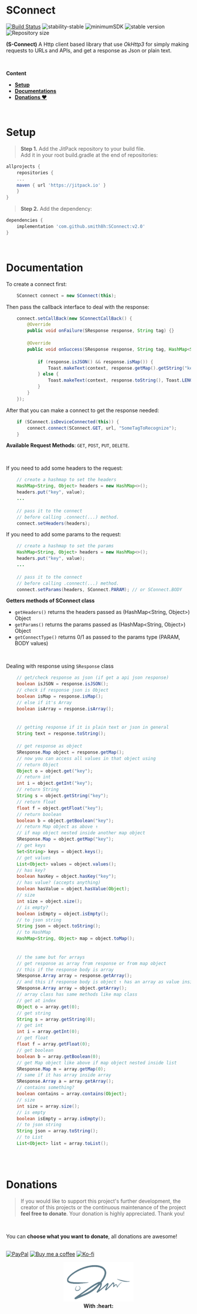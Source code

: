 # SConnect

[![Build Status](https://travis-ci.org/niltonvasques/simplecov-shields-badge.svg?branch=master)](https://travis-ci.org/niltonvasques/simplecov-shields-badge)
![stability-stable](https://img.shields.io/badge/stability-stable-green.svg)
![minimumSDK](https://img.shields.io/badge/minSDK-21-f39f37)
![stable version](https://img.shields.io/badge/stable_version-v1.0-blue)
![Repository size](https://img.shields.io/github/repo-size/smith8h/SConnect)
<br/>

**(S-Connect)** A Http client based library that use *OkHttp3* for simply making requests to URLs and APIs, and get a response as Json or plain text.

<br/>

**Content**
- [**Setup**](#setup)
- [**Documentations**](#documentations)
- [**Donations :heart:**](#donations)
<br/>

# Setup
> **Step 1.** Add the JitPack repository to your build file.</br>
Add it in your root build.gradle at the end of repositories:
```gradle
allprojects {
    repositories {
	...
	maven { url 'https://jitpack.io' }
    }
}
```
> **Step 2.** Add the dependency:
```gradle
dependencies {
    implementation 'com.github.smith8h:SConnect:v2.0'
}
```

<br/>

# Documentation
To create a connect first:
```java
    SConnect connect = new SConnect(this);
```
Then pass the callback interface to deal with the response:
```java
    connect.setCallBack(new SConnectCallBack() {
        @Override
        public void onFailure(SResponse response, String tag) {}
            
        @Override
        public void onSuccess(SResponse response, String tag, HashMap<String, Object> responseHeaders) {
                
            if (response.isJSON() && response.isMap()) {
                Toast.makeText(context, response.getMap().getString("key"), Toast.LENGTH_SHORT).show();
            } else {
                Toast.makeText(context, response.toString(), Toast.LENGTH_SHORT).show();
            }
        }
    });
```

After that you can make a connect to get the response needed:
```java
    if (SConnect.isDeviceConnected(this)) {
        connect.connect(SConnect.GET, url, "SomeTagToRecognize");
    }
```
**Available Request Methods**: `GET`, `POST`, `PUT`, `DELETE`.

<br/>

If you need to add some headers to the request:
```java
    // create a hashmap to set the headers
    HashMap<String, Object> headers = new HashMap<>();
    headers.put("key", value);
    ...
    
    // pass it to the connect
    // before calling .connect(...) method.
    connect.setHeaders(headers);
```
If you need to add some params to the request:
```java
    // create a hashmap to set the params
    HashMap<String, Object> headers = new HashMap<>();
    headers.put("key", value);
    ...
    
    // pass it to the connect
    // before calling .connect(...) method.
    connect.setParams(headers, SConnect.PARAM); // or SConnect.BODY
```

**Getters methods of SConnect class** 
- `getHeaders()` returns the headers passed as (HashMap<String, Object>) Object
- `getParams()` returns the params passed as (HashMap<String, Object>) Object
- `getConnectType()` returns 0/1 as passed to the params type (PARAM, BODY values)

<br/>

Dealing with response using `SResponse` class
```java
    // get/check response as json (if get a api json response)
    boolean isJSON = response.isJSON();
    // check if response json is Object
    boolean isMap = response.isMap();
    // else if it's Array
    boolean isArray = response.isArray();
    
    
    // getting response if it is plain text or json in general
    String text = response.toString();
    
    // get response as object
    SResponse.Map object = response.getMap();
    // now you can access all values in that object using
    // return Object
    Object o = object.get("key");
    // return int
    int i = object.getInt("key");
    // return String
    String s = object.getString("key");
    // return float
    float f = object.getFloat("key");
    // return boolean
    boolean b = object.getBoolean("key");
    // return Map object as above ↑
    // if map object nested inside another map object
    SResponse.Map = object.getMap("key");
    // get keys
    Set<String> keys = object.keys();
    // get values
    List<Object> values = object.values();
    // has key?
    boolean hasKey = object.hasKey("key");
    // has value? (accepts anything)
    boolean hasValue = object.hasValue(Object);
    // size
    int size = object.size();
    // is empty?
    boolean isEmpty = object.isEmpty();
    // to json string
    String json = object.toString();
    // to HashMap
    HashMap<String, Object> map = object.toMap();
    
    
    // the same but for arrays
    // get response as array from response or from map object
    // this if the response body is array
    SResponse.Array array = response.getArray();
    // and this if response body is object ↑ has an array as value inside it
    SResponse.Array array = object.getArray();
    // array class has same methods like map class
    // get at index
    Object o = array.get(0);
    // get string 
    String s = array.getString(0);
    // get int
    int i = array.getInt(0);
    // get float
    float f = array.getFloat(0);
    // get boolean
    boolean b = array.getBoolean(0);
    // get Map object like above if map object nested inside list
    SResponse.Map m = array.getMap(0);
    // same if it has array inside array
    SResponse.Array a = array.getArray();
    // contains something?
    boolean contains = array.contains(Object);
    // size
    int size = array.size();
    // is empty
    boolean isEmpty = array.isEmpty();
    // to json string
    String json = array.toString();
    // to List
    List<Object> list = array.toList();
    
```

<br/>

# Donations
> If you would like to support this project's further development, the creator of this projects or the continuous maintenance of the project **feel free to donate**.
Your donation is highly appreciated. Thank you!
<br/>

You can **choose what you want to donate**, all donations are awesome!</br>
<br/>

[![PayPal](https://img.shields.io/badge/PayPal-00457C?style=for-the-badge&logo=paypal&logoColor=white)](https://www.paypal.me/husseinshakir)
[![Buy me a coffee](https://img.shields.io/badge/Buy_Me_A_Coffee-FFDD00?style=for-the-badge&logo=buy-me-a-coffee&logoColor=black)](https://www.buymeacoffee.com/HusseinShakir)
[![Ko-fi](https://img.shields.io/badge/Ko--fi-F16061?style=for-the-badge&logo=ko-fi&logoColor=white)](https://ko-fi.com/husseinsmith)
<br/>

<p align="center">
  <img src="https://raw.githubusercontent.com/smith8h/smith8h/main/20221103_150053.png" style="width: 38%;"/>
  <br><b>With :heart:</b>
</p>
